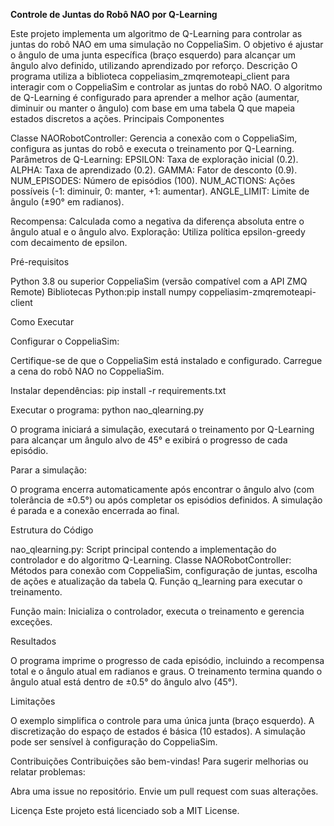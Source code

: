 **Controle de Juntas do Robô NAO por Q-Learning**

Este projeto implementa um algoritmo de Q-Learning para controlar as juntas do robô NAO em uma simulação no CoppeliaSim. O objetivo é ajustar o ângulo de uma junta específica (braço esquerdo) para alcançar um ângulo alvo definido, utilizando aprendizado por reforço.
Descrição
O programa utiliza a biblioteca coppeliasim_zmqremoteapi_client para interagir com o CoppeliaSim e controlar as juntas do robô NAO. O algoritmo de Q-Learning é configurado para aprender a melhor ação (aumentar, diminuir ou manter o ângulo) com base em uma tabela Q que mapeia estados discretos a ações.
Principais Componentes

Classe NAORobotController: Gerencia a conexão com o CoppeliaSim, configura as juntas do robô e executa o treinamento por Q-Learning.
Parâmetros de Q-Learning:
EPSILON: Taxa de exploração inicial (0.2).
ALPHA: Taxa de aprendizado (0.2).
GAMMA: Fator de desconto (0.9).
NUM_EPISODES: Número de episódios (100).
NUM_ACTIONS: Ações possíveis (-1: diminuir, 0: manter, +1: aumentar).
ANGLE_LIMIT: Limite de ângulo (±90° em radianos).


Recompensa: Calculada como a negativa da diferença absoluta entre o ângulo atual e o ângulo alvo.
Exploração: Utiliza política epsilon-greedy com decaimento de epsilon.

Pré-requisitos

Python 3.8 ou superior
CoppeliaSim (versão compatível com a API ZMQ Remote)
Bibliotecas Python:pip install numpy coppeliasim-zmqremoteapi-client



Como Executar

Configurar o CoppeliaSim:

Certifique-se de que o CoppeliaSim está instalado e configurado.
Carregue a cena do robô NAO no CoppeliaSim.


Instalar dependências:
pip install -r requirements.txt


Executar o programa:
python nao_qlearning.py

O programa iniciará a simulação, executará o treinamento por Q-Learning para alcançar um ângulo alvo de 45° e exibirá o progresso de cada episódio.

Parar a simulação:

O programa encerra automaticamente após encontrar o ângulo alvo (com tolerância de ±0.5°) ou após completar os episódios definidos.
A simulação é parada e a conexão encerrada ao final.



Estrutura do Código

nao_qlearning.py: Script principal contendo a implementação do controlador e do algoritmo Q-Learning.
Classe NAORobotController:
Métodos para conexão com CoppeliaSim, configuração de juntas, escolha de ações e atualização da tabela Q.
Função q_learning para executar o treinamento.


Função main: Inicializa o controlador, executa o treinamento e gerencia exceções.

Resultados

O programa imprime o progresso de cada episódio, incluindo a recompensa total e o ângulo atual em radianos e graus.
O treinamento termina quando o ângulo atual está dentro de ±0.5° do ângulo alvo (45°).

Limitações

O exemplo simplifica o controle para uma única junta (braço esquerdo).
A discretização do espaço de estados é básica (10 estados).
A simulação pode ser sensível à configuração do CoppeliaSim.

Contribuições
Contribuições são bem-vindas! Para sugerir melhorias ou relatar problemas:

Abra uma issue no repositório.
Envie um pull request com suas alterações.

Licença
Este projeto está licenciado sob a MIT License.
